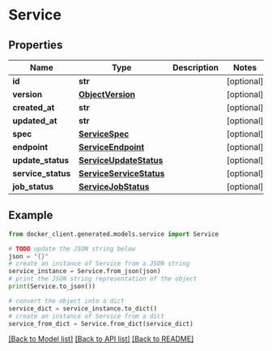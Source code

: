 # Service


## Properties

Name | Type | Description | Notes
------------ | ------------- | ------------- | -------------
**id** | **str** |  | [optional] 
**version** | [**ObjectVersion**](ObjectVersion.md) |  | [optional] 
**created_at** | **str** |  | [optional] 
**updated_at** | **str** |  | [optional] 
**spec** | [**ServiceSpec**](ServiceSpec.md) |  | [optional] 
**endpoint** | [**ServiceEndpoint**](ServiceEndpoint.md) |  | [optional] 
**update_status** | [**ServiceUpdateStatus**](ServiceUpdateStatus.md) |  | [optional] 
**service_status** | [**ServiceServiceStatus**](ServiceServiceStatus.md) |  | [optional] 
**job_status** | [**ServiceJobStatus**](ServiceJobStatus.md) |  | [optional] 

## Example

```python
from docker_client.generated.models.service import Service

# TODO update the JSON string below
json = "{}"
# create an instance of Service from a JSON string
service_instance = Service.from_json(json)
# print the JSON string representation of the object
print(Service.to_json())

# convert the object into a dict
service_dict = service_instance.to_dict()
# create an instance of Service from a dict
service_from_dict = Service.from_dict(service_dict)
```
[[Back to Model list]](../README.md#documentation-for-models) [[Back to API list]](../README.md#documentation-for-api-endpoints) [[Back to README]](../README.md)


